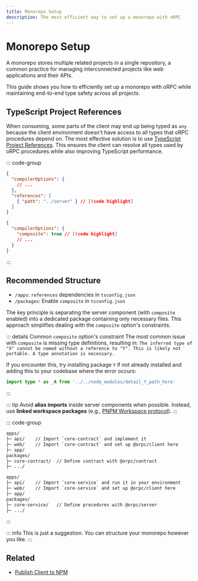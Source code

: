 ```yaml
---
title: Monorepo Setup
description: The most efficient way to set up a monorepo with oRPC
---
```


# Monorepo Setup

A monorepo stores multiple related projects in a single repository, a common practice for managing interconnected projects like web applications and their APIs.

This guide shows you how to efficiently set up a monorepo with oRPC while maintaining end-to-end type safety across all projects.

## TypeScript Project References

When consuming, some parts of the client may end up being typed as `any` because the client environment doesn't have access to all types that oRPC procedures depend on. The most effective solution is to use [TypeScript Project References](https://www.typescriptlang.org/docs/handbook/project-references.html). This ensures the client can resolve all types used by oRPC procedures while also improving TypeScript performance.

::: code-group

```json [client/tsconfig.json]
{
  "compilerOptions": {
    // ...
  },
  "references": [
    { "path": "../server" } // [!code highlight]
  ]
}
```

```json [server/tsconfig.json]
{
  "compilerOptions": {
    "composite": true // [!code highlight]
    // ...
  }
}
```

:::

## Recommended Structure

- `/apps`: `references` dependencies in `tsconfig.json`
- `/packages`: Enable `composite` in `tsconfig.json`

The key principle is separating the server component (with `composite` enabled) into a dedicated package containing only necessary files. This approach simplifies dealing with the `composite` option's constraints.

::: details Common `composite` option's constraint
The most common issue with `composite` is missing type definitions, resulting in: `The inferred type of "X" cannot be named without a reference to "Y". This is likely not portable. A type annotation is necessary.`

If you encounter this, try installing package `Y` if not already installed and adding this to your codebase where the error occurs:

```ts
import type * as _A from '../../node_modules/detail_Y_path_here'
```

:::

::: tip
Avoid **alias imports** inside server components when possible. Instead, use **linked workspace packages** (e.g., [PNPM Workspace protocol](https://pnpm.io/workspaces#workspace-protocol-workspace)).
:::

::: code-group

```txt [contract-first]
apps/
├─ api/    // Import `core-contract` and implement it
├─ web/    // Import `core-contract` and set up @orpc/client here
├─ app/
packages/
├─ core-contract/  // Define contract with @orpc/contract
├─ .../
```

```txt [normal]
apps/
├─ api/    // Import `core-service` and run it in your environment
├─ web/    // Import `core-service` and set up @orpc/client here
├─ app/
packages/
├─ core-service/   // Define procedures with @orpc/server
├─ .../
```

:::

::: info
This is just a suggestion. You can structure your monorepo however you like.
:::

## Related

- [Publish Client to NPM](/docs/advanced/publish-client-to-npm)
